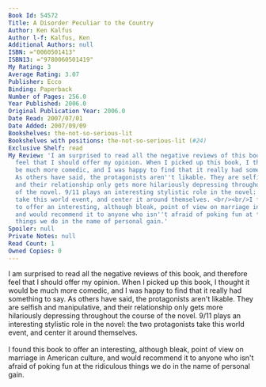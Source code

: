 ```yaml
---
Book Id: 54572
Title: A Disorder Peculiar to the Country
Author: Ken Kalfus
Author l-f: Kalfus, Ken
Additional Authors: null
ISBN: ="0060501413"
ISBN13: ="9780060501419"
My Rating: 3
Average Rating: 3.07
Publisher: Ecco
Binding: Paperback
Number of Pages: 256.0
Year Published: 2006.0
Original Publication Year: 2006.0
Date Read: 2007/07/01
Date Added: 2007/09/09
Bookshelves: the-not-so-serious-lit
Bookshelves with positions: the-not-so-serious-lit (#24)
Exclusive Shelf: read
My Review: 'I am surprised to read all the negative reviews of this book, and therefore
  feel that I should offer my opinion. When I picked up this book, I thought it would
  be much more comedic, and I was happy to find that it really had something to say.
  As others have said, the protagonists aren''t likable. They are selfish and manipulative,
  and their relationship only gets more hilariously depressing throughout the course
  of the novel. 9/11 plays an interesting stylistic role in the novel: the two protagonists
  take this world event, and center it around themselves. <br/><br/>I found this book
  to offer an interesting, although bleak, point of view on marriage in American culture,
  and would recommend it to anyone who isn''t afraid of poking fun at the ridiculous
  things we do in the name of personal gain.'
Spoiler: null
Private Notes: null
Read Count: 1
Owned Copies: 0
---
```


I am surprised to read all the negative reviews of this book, and therefore feel that I should offer my opinion. When I picked up this book, I thought it would be much more comedic, and I was happy to find that it really had something to say. As others have said, the protagonists aren't likable. They are selfish and manipulative, and their relationship only gets more hilariously depressing throughout the course of the novel. 9/11 plays an interesting stylistic role in the novel: the two protagonists take this world event, and center it around themselves. <br/><br/>I found this book to offer an interesting, although bleak, point of view on marriage in American culture, and would recommend it to anyone who isn't afraid of poking fun at the ridiculous things we do in the name of personal gain.